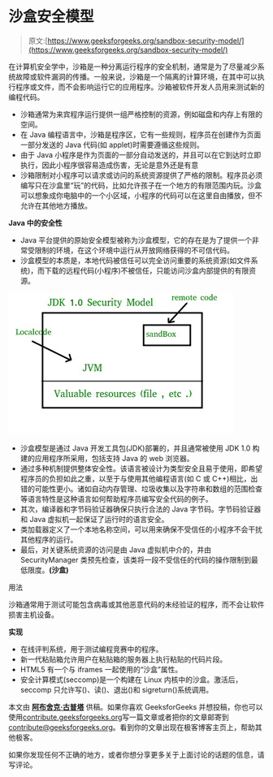 # 沙盒安全模型

> 原文:[https://www.geeksforgeeks.org/sandbox-security-model/](https://www.geeksforgeeks.org/sandbox-security-model/)

在计算机安全学中，沙箱是一种分离运行程序的安全机制，通常是为了尽量减少系统故障或软件漏洞的传播。一般来说，沙箱是一个隔离的计算环境，在其中可以执行程序或文件，而不会影响运行它的应用程序。沙箱被软件开发人员用来测试新的编程代码。

*   沙箱通常为来宾程序运行提供一组严格控制的资源，例如磁盘和内存上有限的空间。
*   在 Java 编程语言中，沙箱是程序区，它有一些规则，程序员在创建作为页面一部分发送的 Java 代码(如 applet)时需要遵循这些规则。
*   由于 Java 小程序是作为页面的一部分自动发送的，并且可以在它到达时立即执行，因此小程序很容易造成伤害，无论是意外还是有意
*   沙箱限制对小程序可以请求或访问的系统资源提供了严格的限制。程序员必须编写只在沙盒里“玩”的代码，比如允许孩子在一个地方的有限范围内玩。沙盒可以想象成你电脑中的一个小区域，小程序的代码可以在这里自由播放，但不允许在其他地方播放。

**Java 中的安全性**

*   Java 平台提供的原始安全模型被称为沙盒模型，它的存在是为了提供一个非常受限制的环境，在这个环境中运行从开放网络获得的不可信代码。
*   沙盒模型的本质是，本地代码被信任可以完全访问重要的系统资源(如文件系统)，而下载的远程代码(小程序)不被信任，只能访问沙盒内部提供的有限资源。

![](img/1214af3ef972857df898a44900d97d51.png)

*   沙盒模型是通过 Java 开发工具包(JDK)部署的，并且通常被使用 JDK 1.0 构建的应用程序所采用，包括支持 Java 的 web 浏览器。
*   通过多种机制提供整体安全性。该语言被设计为类型安全且易于使用，即希望程序员的负担如此之重，以至于与使用其他编程语言(如 C 或 C++)相比，出错的可能性更小。诸如自动内存管理、垃圾收集以及字符串和数组的范围检查等语言特性是这种语言如何帮助程序员编写安全代码的例子。
*   其次，编译器和字节码验证器确保只执行合法的 Java 字节码。字节码验证器和 Java 虚拟机一起保证了运行时的语言安全。
*   类加载器定义了一个本地名称空间，可以用来确保不受信任的小程序不会干扰其他程序的运行。
*   最后，对关键系统资源的访问是由 Java 虚拟机中介的，并由 SecurityManager 类预先检查，该类将一段不受信任的代码的操作限制到最低限度。**(沙盒)**

用法

沙箱通常用于测试可能包含病毒或其他恶意代码的未经验证的程序，而不会让软件损害主机设备。

**实现**

*   在线评判系统，用于测试编程竞赛中的程序。
*   新一代粘贴箱允许用户在粘贴箱的服务器上执行粘贴的代码片段。
*   HTML5 有一个与 iframes 一起使用的“沙盒”属性。
*   安全计算模式(seccomp)是一个构建在 Linux 内核中的沙盒。激活后，seccomp 只允许写()、读()、退出()和 sigreturn()系统调用。

本文由 **[阿布舍克·古普塔](https://www.linkedin.com/in/abhishek-gupta-5279b7112/)** 供稿。如果你喜欢 GeeksforGeeks 并想投稿，你也可以使用[contribute.geeksforgeeks.org](http://www.contribute.geeksforgeeks.org)写一篇文章或者把你的文章邮寄到 contribute@geeksforgeeks.org。看到你的文章出现在极客博客主页上，帮助其他极客。

如果你发现任何不正确的地方，或者你想分享更多关于上面讨论的话题的信息，请写评论。